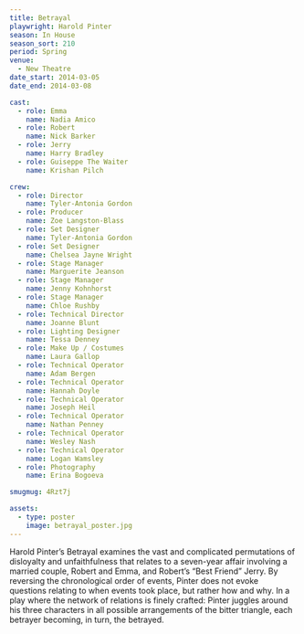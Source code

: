 ```yaml
---
title: Betrayal
playwright: Harold Pinter
season: In House
season_sort: 210
period: Spring
venue:
  - New Theatre
date_start: 2014-03-05
date_end: 2014-03-08

cast:
  - role: Emma
    name: Nadia Amico
  - role: Robert
    name: Nick Barker
  - role: Jerry
    name: Harry Bradley
  - role: Guiseppe The Waiter
    name: Krishan Pilch

crew:
  - role: Director
    name: Tyler-Antonia Gordon
  - role: Producer
    name: Zoe Langston-Blass
  - role: Set Designer
    name: Tyler-Antonia Gordon
  - role: Set Designer
    name: Chelsea Jayne Wright
  - role: Stage Manager
    name: Marguerite Jeanson
  - role: Stage Manager
    name: Jenny Kohnhorst
  - role: Stage Manager
    name: Chloe Rushby
  - role: Technical Director
    name: Joanne Blunt
  - role: Lighting Designer
    name: Tessa Denney
  - role: Make Up / Costumes
    name: Laura Gallop
  - role: Technical Operator
    name: Adam Bergen
  - role: Technical Operator
    name: Hannah Doyle
  - role: Technical Operator
    name: Joseph Heil
  - role: Technical Operator
    name: Nathan Penney
  - role: Technical Operator
    name: Wesley Nash
  - role: Technical Operator
    name: Logan Wamsley
  - role: Photography
    name: Erina Bogoeva

smugmug: 4Rzt7j

assets:
  - type: poster
    image: betrayal_poster.jpg
---
```


Harold Pinter’s Betrayal examines the vast and complicated permutations of disloyalty and unfaithfulness that relates to a seven-year affair involving a married couple, Robert and Emma, and Robert’s “Best Friend” Jerry. By reversing the chronological order of events, Pinter does not evoke questions relating to when events took place, but rather how and why. In a play where the network of relations is finely crafted: Pinter juggles around his three characters in all possible arrangements of the bitter triangle, each betrayer becoming, in turn, the betrayed.
